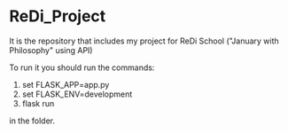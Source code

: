 # ReDi_Project
It is the repository that includes my project for ReDi School ("January with Philosophy" using API)

To run it you should run the commands:
1.   set FLASK_APP=app.py 
2.   set FLASK_ENV=development 
3.   flask run 

in the folder.

